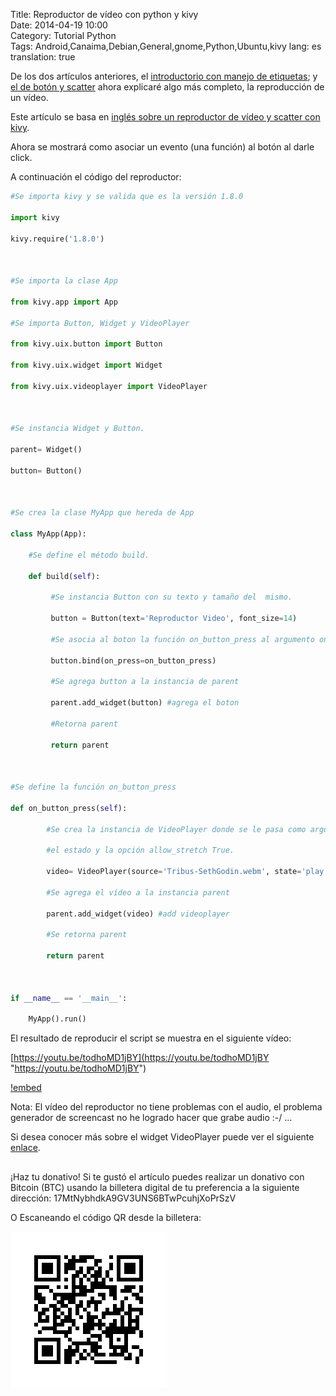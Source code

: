 Title: Reproductor de vídeo con python y kivy  
Date: 2014-04-19 10:00  
Category: Tutorial Python  
Tags: Android,Canaima,Debian,General,gnome,Python,Ubuntu,kivy
lang: es  
translation: true  


De los dos artículos anteriores, el [introductorio con manejo de etiquetas](https://www.seraph.to/desarrollo-de-aplicaciones-multiplataforma-con-python-y-kivy.html#desarrollo-de-aplicaciones-multiplataforma-con-python-y-kivy); y 
[el de botón y scatter](https://www.seraph.to/widget-button-y-scatter-widget-de-comportamiento-en-kivy.html#widget-button-y-scatter-widget-de-comportamiento-en-kivy) ahora explicaré algo más completo, la reproducción de un vídeo.

Este artículo se basa en [inglés sobre un reproductor de vídeo y scatter con kivy](http://karanbalkar.com/2012/10/learning-kivy-video-player-and-scatter-widgets/).

Ahora se mostrará como asociar un evento (una función) al botón al darle click.

A continuación el código del reproductor:
```python
#Se importa kivy y se valida que es la versión 1.8.0

import kivy

kivy.require('1.8.0')



#Se importa la clase App

from kivy.app import App

#Se importa Button, Widget y VideoPlayer

from kivy.uix.button import Button

from kivy.uix.widget import Widget

from kivy.uix.videoplayer import VideoPlayer



#Se instancia Widget y Button.

parent= Widget()

button= Button()



#Se crea la clase MyApp que hereda de App

class MyApp(App):

    #Se define el método build.

    def build(self):

         #Se instancia Button con su texto y tamaño del  mismo.

         button = Button(text='Reproductor Video', font_size=14)

         #Se asocia al boton la función on_button_press al argumento on_press

         button.bind(on_press=on_button_press)  

         #Se agrega button a la instancia de parent

         parent.add_widget(button) #agrega el boton

         #Retorna parent 

         return parent



#Se define la función on_button_press

def on_button_press(self):

        #Se crea la instancia de VideoPlayer donde se le pasa como argumento la fuente de vídeo,

        #el estado y la opción allow_stretch True.

        video= VideoPlayer(source='Tribus-SethGodin.webm', state='play',options={'allow_stretch': True})

        #Se agrega el vídeo a la instancia parent

        parent.add_widget(video) #add videoplayer

        #Se retorna parent

        return parent

     

if __name__ == '__main__':

    MyApp().run()

```



El resultado de reproducir el script se muestra en el siguiente vídeo:

[https://youtu.be/todhoMD1jBY](https://youtu.be/todhoMD1jBY "https://youtu.be/todhoMD1jBY")

[!embed](https://youtu.be/todhoMD1jBY)


Nota: El vídeo del reproductor no tiene problemas con el audio, el problema generador de screencast no he logrado hacer que grabe audio :-/ ...


Si desea conocer más sobre el widget VideoPlayer puede ver el siguiente [enlace](https://kivy.org/doc/stable/api-kivy.uix.videoplayer.html#kivy.uix.videoplayer.VideoPlayer.allow_fullscreen).

##  ##
¡Haz tu donativo!
Si te gustó el artículo puedes realizar un donativo con Bitcoin (BTC)
usando la billetera digital de tu preferencia a la siguiente
dirección: 17MtNybhdkA9GV3UNS6BTwPcuhjXoPrSzV

O Escaneando el código QR desde la billetera:

![17MtNybhdkA9GV3UNS6BTwPcuhjXoPrSzV](./images/17MtNybhdkA9GV3UNS6BTwPcuhjXoPrSzV.png)

